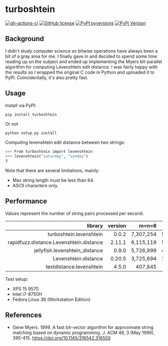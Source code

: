 # turboshtein

[![gh-actions-ci](https://img.shields.io/github/workflow/status/nathanrooy/turboshtein/ci?style=flat-square)](https://github.com/nathanrooy/turboshtein/actions?query=workflow%3Aci)
[![GitHub license](https://img.shields.io/github/license/nathanrooy/turboshtein?style=flat-square)](https://github.com/nathanrooy/turboshtein/blob/master/LICENSE)
[![PyPI pyversions](https://img.shields.io/pypi/pyversions/turboshtein.svg?style=flat-square)](https://pypi.org/pypi/turboshtein/)
[![PyPi Version](https://img.shields.io/pypi/v/turboshtein.svg?style=flat-square)](https://pypi.org/project/turboshtein)

## Background
I didn't study computer science so bitwise operations have always been a bit of a gray area for me. I finally gave in and decided to spend some time reading up on the subject and ended up implementing the Myers bit-parallel algorithm for computing Levenshtein edit distance. I was fairly happy with the results so I wrapped the original C code in Python and uploaded it to PyPI. Coincidentally, it's also pretty fast.

## Usage
Install via PyPI:

```sh
pip install turboshtein
```

Or not
```
python setup.py install
```

Computing levenshtein edit distance between two strings:
```sh
>>> From turboshtein import levenshtein
>>> levenshtein("saturday", "sunday")
3
```

Note that there are several limitations, mainly:
- Max string length must be less than 64.
- ASCII characters only.

## Performance
Values represent the number of string pairs processed per second.

|                                 library | version |     m=n=8 |    m=n=16 |    m=n=24 |    m=n=32 |    m=n=40 |    m=n=48 |    m=n=56 |
|----------------------------------------:|--------:|----------:|----------:|----------:|----------:|----------:|----------:|----------:|
|                 turboshtein.levenshtein |   0.0.2 | 7,307,254 | 5,841,998 | 4,898,786 | 4,381,383 | 3,787,679 | 3,460,706 | 3,098,978 |
| rapidfuzz.distance.Levenshtein.distance |  2.11.1 | 6,115,119 | 5,000,410 | 4,430,285 | 3,895,723 | 3,313,308 | 3,132,127 | 2,732,176 |
|          jellyfish.levenshtein_distance |   0.9.0 | 5,726,999 | 4,930,084 | 4,329,111 | 3,814,256 | 3,119,216 | 3,090,797 | 2,727,032 |
|                    Levenshtein.distance |  0.20.5 | 3,725,694 | 1,389,628 |   710,292 |   389,632 |   249,694 |   180,106 |   131,543 |
|                textdistance.levenshtein |   4.5.0 |   407,845 |   393,642 |   371,919 |   375,995 |   374,140 |   374,889 |   359,589 |

Test setup:
- XPS 15 9570
- Intel i7-8750H
- Fedora Linux 36 (Workstation Edition)

## References
- Gene Myers. 1999. A fast bit-vector algorithm for approximate string matching based on dynamic programming. J. ACM 46, 3 (May 1999), 395-415. https://doi.org/10.1145/316542.316550
